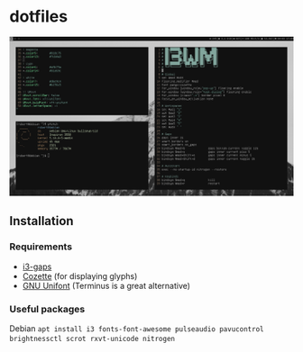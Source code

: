 # dotfiles

![screenshot](img/pic.png)

## Installation

### Requirements
- [i3-gaps](https://github.com/Airblader/i3)
- [Cozette](https://github.com/slavfox/Cozette) (for displaying glyphs)
- [GNU Unifont](http://unifoundry.com/unifont/index.html) (Terminus is a great alternative)

### Useful packages
Debian
``apt install i3 fonts-font-awesome pulseaudio pavucontrol brightnessctl scrot rxvt-unicode nitrogen``
